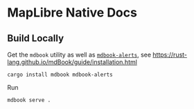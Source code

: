 # MapLibre Native Docs

## Build Locally

Get the `mdbook` utility as well as [`mdbook-alerts`](https://github.com/lambdalisue/rs-mdbook-alerts), see https://rust-lang.github.io/mdBook/guide/installation.html

```
cargo install mdbook mdbook-alerts
```

Run

```
mdbook serve .
```

